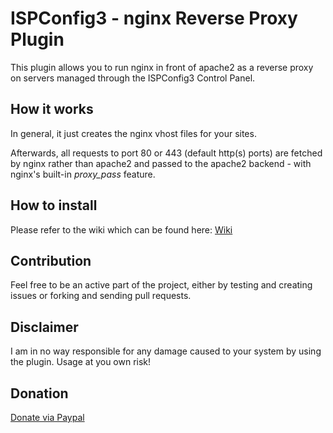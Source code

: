 # ISPConfig3 - nginx Reverse Proxy Plugin

This plugin allows you to run nginx in front of apache2 as a reverse proxy on servers managed through the ISPConfig3 Control Panel.


## How it works

In general, it just creates the nginx vhost files for your sites.

Afterwards, all requests to port 80 or 443 (default http(s) ports) are fetched by nginx rather than apache2 and passed to the apache2 backend - with nginx's built-in *proxy_pass* feature.


## How to install

Please refer to the wiki which can be found here: [Wiki](https://github.com/Rackster/ispconfig3-nginx-reverse-proxy/wiki)


## Contribution

Feel free to be an active part of the project, either by testing and creating issues or forking and sending pull requests.


## Disclaimer

I am in no way responsible for any damage caused to your system by using the plugin.
Usage at you own risk!


## Donation

[Donate via Paypal](https://www.paypal.com/cgi-bin/webscr?cmd=_donations&business=V44LFF7R79DS4&lc=CH&item_name=Rackster%20Internet%20Services&item_number=ispconfig3%2dnginx%2dreverse%2dproxy&no_note=0&cn=Mitteilung%3a&no_shipping=1&rm=1&return=https%3a%2f%2fgithub%2ecom%2fRackster%2fispconfig3%2dnginx%2dreverse%2dproxy&currency_code=CHF&bn=PP%2dDonationsBF%3abtn_donate_SM%2egif%3aNonHosted)